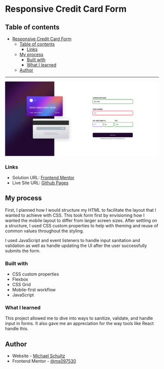 # Responsive Credit Card Form


## Table of contents

- [Responsive Credit Card Form](#responsive-credit-card-form)
  - [Table of contents](#table-of-contents)
    - [Links](#links)
  - [My process](#my-process)
    - [Built with](#built-with)
    - [What I learned](#what-i-learned)
  - [Author](#author)

---


![](./screenshot.png)


### Links

- Solution URL: [Frontend Mentor](https://www.frontendmentor.io/challenges/interactive-card-details-form-XpS8cKZDWw/hub)
- Live Site URL: [Github Pages](https://ms097530.github.io/Responsive-credit-card-form-using-CSS-grid/)

## My process

First, I planned how I would structure my HTML to facilitate the layout that I wanted to achieve with CSS. This took form first by envisioning how I wanted the mobile layout to differ from larger screen sizes. After settling on a structure, I used CSS custom properties to help with theming and reuse of common values throughout the styling.

I used JavaScript and event listeners to handle input sanitation and validation as well as handle updating the UI after the user successfully submits the form.


### Built with

- CSS custom properties
- Flexbox
- CSS Grid
- Mobile-first workflow
- JavaScript


### What I learned

This project allowed me to dive into ways to sanitize, validate, and handle input in forms. It also gave me an appreciation for the way tools like React handle this.


## Author

- Website - [Michael Schultz](https://mschultz-portfolio.herokuapp.com/)
- Frontend Mentor - [@ms097530](https://www.frontendmentor.io/profile/ms097530)
